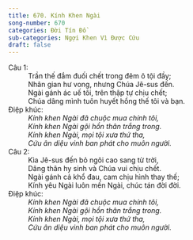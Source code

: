 ```yaml
---
title: 670. Kính Khen Ngài
song-number: 670
categories: Đời Tín Đồ
sub-categories: Ngợi Khen Vì Được Cứu
draft: false
---
```

<dl><dt>Câu 1:</dt><dd data-verse="1">Trần thế đắm đuối chết trong đêm ô tội đầy; <br/>Nhân gian hư vong, nhưng Chúa Jê-sus đến. <br/>Ngài gánh ác uế tôi, trên thập tự chịu chết; <br/>Chúa dâng mình tuôn huyết hồng thế tôi và bạn. </dd><dt>Điệp khúc:</dt><dd data-chorus="1"><em>Kính khen Ngài đã chuộc mua chính tôi, <br/>Kính khen Ngài gội hồn thân trắng trong. <br/>Kính khen Ngài, mọi tội xưa thứ tha, <br/>Cứu ân diệu vinh ban phát cho muôn người. </em></dd><dt>Câu 2:</dt><dd data-verse="2">Kìa Jê-sus đến bỏ ngôi cao sang từ trời, <br/>Dâng thân hy sinh và Chúa vui chịu chết. <br/>Ngài gánh cả khổ đau, cam chịu hình thay thế; <br/>Kính yêu Ngài luôn mến Ngài, chúc tán đời đời. </dd><dt>Điệp khúc:</dt><dd data-chorus="1"><em>Kính khen Ngài đã chuộc mua chính tôi, <br/>Kính khen Ngài gội hồn thân trắng trong. <br/>Kính khen Ngài, mọi tội xưa thứ tha, <br/>Cứu ân diệu vinh ban phát cho muôn người. </em></dd></dl>